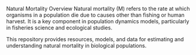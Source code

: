 Natural Mortality
Overview
Natural mortality (M) refers to the rate at which organisms in a population die due to causes other than fishing or human harvest. It is a key component in population dynamics models, particularly in fisheries science and ecological studies.

This repository provides resources, models, and data for estimating and understanding natural mortality in biological populations.
